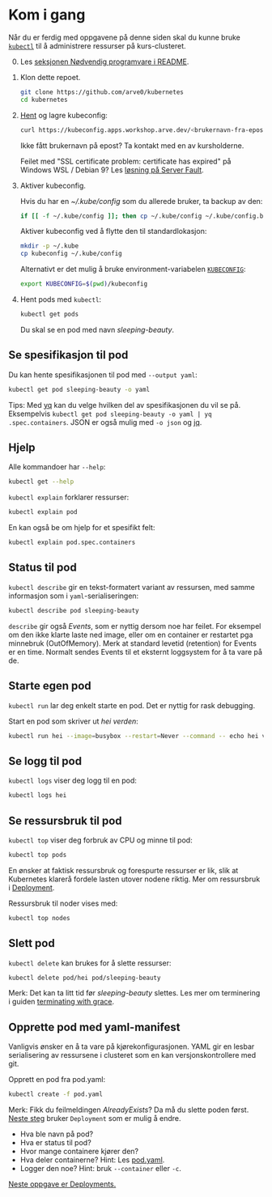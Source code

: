 # Kom i gang
Når du er ferdig med oppgavene på denne siden skal du kunne bruke
[`kubectl`](https://kubectl.docs.kubernetes.io) til å administrere
ressurser på kurs-clusteret.

0. Les [seksjonen Nødvendig programvare i README](README.md).
1. Klon dette repoet.

    ```sh
    git clone https://github.com/arve0/kubernetes
    cd kubernetes
    ```

2. [Hent](https://kubeconfig.apps.workshop.arve.dev) og lagre kubeconfig:

    ```sh
    curl https://kubeconfig.apps.workshop.arve.dev/<brukernavn-fra-epost> > kubeconfig
    ```

    Ikke fått brukernavn på epost? Ta kontakt med en av kursholderne.

    Feilet med "SSL certificate problem: certificate has expired" på Windows WSL / Debian 9? Les [løsning på Server Fault](https://serverfault.com/a/1079226/317247).

3. Aktiver kubeconfig.

    Hvis du har en *~/.kube/config* som du allerede bruker, ta backup av den:

    ```sh
    if [[ -f ~/.kube/config ]]; then cp ~/.kube/config ~/.kube/config.backup; fi
    ```

    Aktiver kubeconfig ved å flytte den til standardlokasjon:

    ```sh
    mkdir -p ~/.kube
    cp kubeconfig ~/.kube/config
    ```

    Alternativt er det mulig å bruke environment-variabelen
    [`KUBECONFIG`](https://kubernetes.io/docs/concepts/configuration/organize-cluster-access-kubeconfig/):

    ```sh
    export KUBECONFIG=$(pwd)/kubeconfig
    ```

4. Hent pods med `kubectl`:

    ```sh
    kubectl get pods
    ```

    Du skal se en pod med navn *sleeping-beauty*.

## Se spesifikasjon til pod
Du kan hente spesifikasjonen til pod med `--output yaml`:

```sh
kubectl get pod sleeping-beauty -o yaml
```

Tips: Med [yq](https://github.com/mikefarah/yq) kan du velge hvilken del av
spesifikasjonen du vil se på. Eksempelvis `kubectl get pod sleeping-beauty -o yaml | yq .spec.containers`.
JSON er også mulig med `-o json` og [jq](https://github.com/stedolan/jq).

## Hjelp
Alle kommandoer har `--help`:

```sh
kubectl get --help
```

`kubectl explain` forklarer ressurser:

```sh
kubectl explain pod
```

En kan også be om hjelp for et spesifikt felt:

```sh
kubectl explain pod.spec.containers
```

## Status til pod
`kubectl describe` gir en tekst-formatert variant av ressursen, med samme informasjon som i `yaml`-serialiseringen:

```sh
kubectl describe pod sleeping-beauty
```

`describe` gir også *Events*, som er nyttig dersom noe har feilet. For eksempel om den ikke
klarte laste ned image, eller om en container er restartet pga minnebruk (OutOfMemory).
Merk at standard levetid (retention) for Events er en time. Normalt sendes Events til
et eksternt loggsystem for å ta vare på de.

## Starte egen pod
`kubectl run` lar deg enkelt starte en pod. Det er nyttig for rask debugging.

Start en pod som skriver ut *hei verden*:

```sh
kubectl run hei --image=busybox --restart=Never --command -- echo hei verden
```

## Se logg til pod
`kubectl logs` viser deg logg til en pod:

```sh
kubectl logs hei
```

## Se ressursbruk til pod
`kubectl top` viser deg forbruk av CPU og minne til pod:

```sh
kubectl top pods
```

En ønsker at faktisk ressursbruk og forespurte ressurser er lik,
slik at Kubernetes klarerå fordele lasten utover nodene riktig.
Mer om ressursbruk i [Deployment](deployment.md).

Ressursbruk til noder vises med:

```sh
kubectl top nodes
```


## Slett pod
`kubectl delete` kan brukes for å slette ressurser:

```sh
kubectl delete pod/hei pod/sleeping-beauty
```

Merk: Det kan ta litt tid før *sleeping-beauty* slettes. Les mer om terminering i guiden [terminating with grace](https://cloud.google.com/blog/products/containers-kubernetes/kubernetes-best-practices-terminating-with-grace).

## Opprette pod med yaml-manifest
Vanligvis ønsker en å ta vare på kjørekonfigurasjonen. YAML gir en
lesbar serialisering av ressursene i clusteret som en kan versjonskontrollere
med git.

Opprett en pod fra pod.yaml:

```sh
kubectl create -f pod.yaml
```

Merk: Fikk du feilmeldingen *AlreadyExists*? Da må du slette poden først. [Neste steg](deployment.md) bruker `Deployment` som er mulig å endre.

- Hva ble navn på pod?
- Hva er status til pod?
- Hvor mange containere kjører den?
- Hva deler containerne? Hint: Les [pod.yaml](pod.yaml).
- Logger den noe? Hint: bruk `--container` eller `-c`.

[Neste oppgave er Deployments.](deployment.md)
